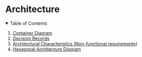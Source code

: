 # Architecture

<!-- TABLE OF CONTENTS -->
<details open="open">
  <summary>Table of Contents</summary>
  <ol>
    <li>
      <a href="container-diagram.md">Container Diagram</a>
    </li>
    <li>
      <a href="decision-records.md">Decision Records</a>
    </li>
	<li>
      <a href="architectural-characteristics.md">Architectural Characteristics (Non-functional requirements)</a>
    </li>
    <li>
      <a href="hexagonal-architecture-diagram.md">Hexagonal Architecture Diagram</a>
    </li>    
  </ol>
</details>